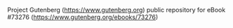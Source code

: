 Project Gutenberg (https://www.gutenberg.org) public repository for
eBook #73276 (https://www.gutenberg.org/ebooks/73276)
